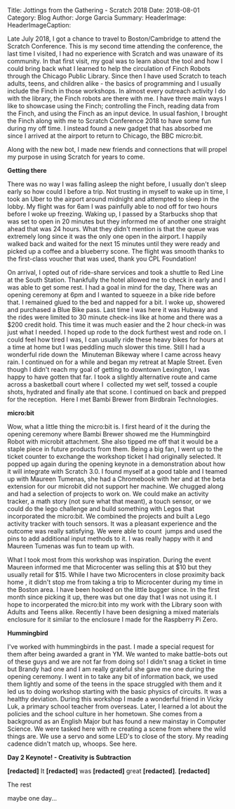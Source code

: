 Title: Jottings from the Gathering - Scratch 2018
Date: 2018-08-01
Category: Blog
Author: Jorge Garcia
Summary: 
HeaderImage:
HeaderImageCaption: 

Late July 2018, I got a chance to travel to Boston/Cambridge to attend the Scratch Conference. This is my second time attending the conference, the last time I visited, I had no experience with Scratch and was unaware of its community. In that first visit, my goal was to learn about the tool and how I could bring back what I learned to help the circulation of Finch Robots through the Chicago Public Library. Since then I have used Scratch to teach adults, teens, and children alike - the basics of programming and I usually include the Finch in those workshops. In almost every outreach activity I do with the library, the Finch robots are there with me. I have three main ways I like to showcase using the Finch; controlling the Finch, reading data from the Finch, and using the Finch as an input device. In usual fashion, I brought the Finch along with me to Scratch Conference 2018 to have some fun during my off time. I instead found a new gadget that has absorbed me since I arrived at the airport to return to Chicago, the BBC micro:bit.

Along with the new bot, I made new friends and connections that will propel my purpose in using Scratch for years to come.

**Getting there**

There was no way I was falling asleep the night before, I usually don't sleep early so how could I before a trip. Not trusting in myself to wake up in time, I took an Uber to the airport around midnight and attempted to sleep in the lobby. My flight was for 6am I was painfully able to nod off for two hours before I woke up freezing. Waking up, I passed by a Starbucks shop that was set to open in 20 minutes but they informed me of another one straight ahead that was 24 hours. What they didn't mention is that the queue was extremely long since it was the only one open in the airport. I happily walked back and waited for the next 15 minutes until they were ready and picked up a coffee and a blueberry scone. The flight was smooth thanks to the first-class voucher that was used, thank you CPL Foundation!

On arrival, I opted out of ride-share services and took a shuttle to Red Line at the South Station. Thankfully the hotel allowed me to check in early and I was able to get some rest. I had a goal in mind for the day, There was an opening ceremony at 6pm and I wanted to squeeze in a bike ride before that. I remained glued to the bed and napped for a bit. I woke up, showered and purchased a Blue Bike pass. Last time I was here it was Hubway and the rides were limited to 30 minute check-ins like at home and there was a $200 credit hold. This time it was much easier and the 2 hour check-in was just what I needed. I hoped up rode to the dock furthest west and rode on. I could feel how tired I was, I can usually ride these heavy bikes for hours at a time at home but I was peddling much slower this time. Still I had a wonderful ride down the  Minuteman Bikeway where I came across heavy rain. I continued on for a while and began my retreat at Maple Street. Even though I didn't reach my goal of getting to downtown Lexington, I was happy to have gotten that far. I took a slightly alternative route and came across a basketball court where I  collected my wet self, tossed a couple shots, hydrated and finally ate that scone. I continued on back and prepped for the reception.  Here I met Bambi Brewer from Birdbrain Technologies.

**micro:bit**

Wow, what a little thing the micro:bit is. I first heard of it the during the opening ceremony where Bambi Brewer showed me the Hummingbird Robot with microbit attachment. She also tipped me off that it would be a staple piece in future products from them. Being a big fan, I went up to the ticket counter to exchange the workshop ticket I had originally selected. It popped up again during the opening keynote in a demonstration about how it will integrate with Scratch 3.0. I found myself at a good table and I teamed up with Maureen Tumenas, she had a Chromebook with her and at the beta extension for our microbit did not support her machine. We chugged along and had a selection of projects to work on. We could make an activity tracker, a math story (not sure what that meant), a touch sensor, or we could do the lego challenge and build something with Legos that incorporated the micro:bit. We combined the projects and built a Lego activity tracker with touch sensors. It was a pleasant experience and the outcome was really satisfying. We were able to count  jumps and used the pins to add additional input methods to it. I was really happy with it and Maureen Tumenas was fun to team up with.

What I took most from this workshop was inspiration. During the event Maureen informed me that Microcenter was selling this at $10 but they usually retail for $15. While I have two Microcenters in close proximity back home , it didn't stop me from taking a trip to Microcenter during my time in the Boston area. I have been hooked on the little bugger since. In the first month since picking it up, there was but one day that I was not using it. I hope to incorperated the micro:bit into my work with the Library soon with Adults and Teens alike. Recently I have been designing a mixed materials enclosure for it similar to the enclosure I made for the Raspberry Pi Zero.

**Hummingbird**

I've worked with hummingbirds in the past. I made a special request for them after being awarded a grant in YM. We wanted to make battle-bots out of these guys and we are not far from doing so! I didn't snag a ticket in time but Brandy had one and I am really grateful she gave me one during the opening ceremony. I went in to take any bit of information back, we used them lightly and some of the teens in the space struggled with them and it led us to doing workshop starting with the basic physics of circuits. It was a healthy deviation. During this workshop I made a wonderful friend in Vicky Luk, a primary school teacher from overseas. Later, I learned a lot about the policies and the school culture in her hometown. She comes from a background as an English Major but has found a new mainstay in Computer Science. We were tasked here with re creating a scene from where the wild things are. We use a servo and some LED's to close of the story. My reading cadence didn't match up, whoops. See here.

**Day 2 Keynote! - Creativity is Subtraction**

**[redacted]** It **[redacted]** was **[redacted]** great **[redacted]**. **[redacted]**

The rest

maybe one day...